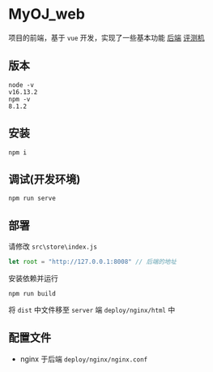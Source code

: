 <!--
 * @Author: 
 * @Date: 2022-01-24 19:22:40
 * @LastEditors: Please set LastEditors
 * @LastEditTime: 2023-02-22 14:08:49
 * @Description: 请填写简介
-->
# MyOJ_web
项目的前端，基于 `vue` 开发，实现了一些基本功能
[后端]()
[评测机]()
## 版本
```
node -v
v16.13.2
npm -v
8.1.2
```
## 安装
~~~shell
npm i
~~~

## 调试(开发环境)
```shell
npm run serve
```

## 部署
  请修改 `src\store\index.js`
  ```js
  let root = "http://127.0.0.1:8008" // 后端的地址
  ```
  安装依赖并运行
  ```shell
  npm run build
  ```
  将 `dist` 中文件移至 `server` 端 `deploy/nginx/html` 中

## 配置文件
* nginx 于后端 `deploy/nginx/nginx.conf`
